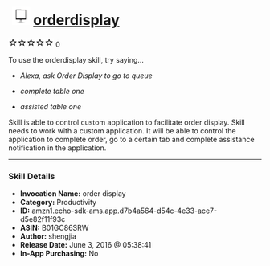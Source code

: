 # &nbsp;<img src="skill_icon" alt="orderdisplay icon" width="36"> [orderdisplay](http://alexa.amazon.com/#skills/amzn1.echo-sdk-ams.app.d7b4a564-d54c-4e33-ace7-d5e82f11f93c)
![0 stars](../../images/ic_star_border_black_18dp_1x.png)![0 stars](../../images/ic_star_border_black_18dp_1x.png)![0 stars](../../images/ic_star_border_black_18dp_1x.png)![0 stars](../../images/ic_star_border_black_18dp_1x.png)![0 stars](../../images/ic_star_border_black_18dp_1x.png) 0

To use the orderdisplay skill, try saying...

* *Alexa, ask Order Display to go to queue*

* *complete table one*

* *assisted table one*

Skill is able to control custom application to facilitate order display. Skill needs to work with a custom application. It will be able to control the application to complete order, go to a certain tab and complete assistance notification in the application.

***

### Skill Details

* **Invocation Name:** order display
* **Category:** Productivity
* **ID:** amzn1.echo-sdk-ams.app.d7b4a564-d54c-4e33-ace7-d5e82f11f93c
* **ASIN:** B01GC86SRW
* **Author:** shengjia
* **Release Date:** June 3, 2016 @ 05:38:41
* **In-App Purchasing:** No
